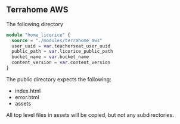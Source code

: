 ## Terrahome AWS

The following directory

```tf
module "home_licorice" {
  source = "./modules/terrahome_aws"
  user_uuid = var.teacherseat_user_uuid
  public_path = var.licorice_public_path
  bucket_name = var.bucket_name
  content_version = var.content_version
}
```

The public directory expects the following:

- index.html
- error.html
- assets

All top level files in assets will be copied, but not any
subdirectories.